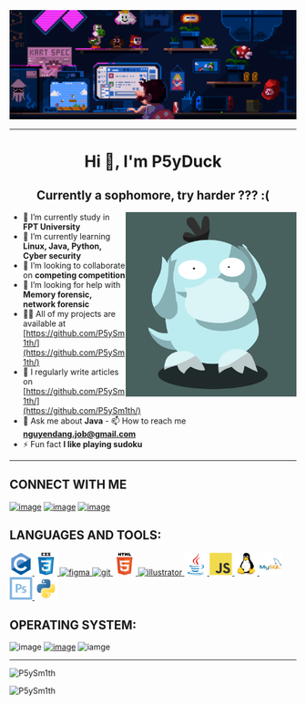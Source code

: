 [![MasterHead](https://github.com/P5ySm1th/P5ySm1th/blob/main/CODING.gif)](https://rishavchanda.io)
<hr />
<div>
  <h1 align="center">Hi 👋, I'm P5yDuck</h1>

  <h2 align="center">Currently a sophomore, try harder ??? :(</h2>
  <img
    align="right"
    alt="Coding"
    width="300"
    src="https://github.com/P5ySm1th/P5ySm1th/blob/main/PSYDUCK.gif"
  />

  - 🔭 I’m currently study in **FPT University**
  - 🌱 I’m currently learning **Linux, Java, Python, Cyber security**
  - 👯 I’m looking to collaborate on **competing competition** 
  - 🤝 I’m looking for help with **Memory forensic, network forensic** 
  - 👨‍💻 All of my projects are available at [https://github.com/P5ySm1th/](https://github.com/P5ySm1th/) 
  - 📝 I regularly write articles on [https://github.com/P5ySm1th/](https://github.com/P5ySm1th/)
  - 💬 Ask me about **Java** - 📫 How to reach me **nguyendang.job@gmail.com**
  - ⚡ Fun fact **I like playing sudoku**
</div>

<hr />
<h2 align="left">CONNECT WITH ME</h2>
<div align="left">

  [![image](https://img.shields.io/badge/Facebook-1877F2?style=for-the-badge&logo=facebook&logoColor=white)](https://www.facebook.com/dhnguynn) [![image](https://img.shields.io/badge/Gmail-D14836?style=for-the-badge&logo=gmail&logoColor=white)](mailto:nguyendang.job@gmail.com) [![image](https://img.shields.io/badge/LinkedIn-0077B5?style=for-the-badge&logo=linkedin&logoColor=white)](https://www.linkedin.com/in/dhnguynn)
</div>

<h2 align="left">LANGUAGES AND TOOLS:</h2>
<div align="left">
  <p align="c">
    <a href="https://www.cprogramming.com/" target="_blank" rel="noreferrer">
      <img
        src="https://raw.githubusercontent.com/devicons/devicon/master/icons/c/c-original.svg"
        alt="c"
        width="40"
        height="40"
      />
    </a>
    <a href="https://www.w3schools.com/css/" target="_blank" rel="noreferrer">
      <img
        src="https://raw.githubusercontent.com/devicons/devicon/master/icons/css3/css3-original-wordmark.svg"
        alt="css3"
        width="40"
        height="40"
      />
    </a>
    <a href="https://www.figma.com/" target="_blank" rel="noreferrer">
      <img
        src="https://www.vectorlogo.zone/logos/figma/figma-icon.svg"
        alt="figma"
        width="40"
        height="40"
      />
    </a>
    <a href="https://git-scm.com/" target="_blank" rel="noreferrer">
      <img
        src="https://www.vectorlogo.zone/logos/git-scm/git-scm-icon.svg"
        alt="git"
        width="40"
        height="40"
      />
    </a>
    <a href="https://www.w3.org/html/" target="_blank" rel="noreferrer">
      <img
        src="https://raw.githubusercontent.com/devicons/devicon/master/icons/html5/html5-original-wordmark.svg"
        alt="html5"
        width="40"
        height="40"
      />
    </a>
    <a
      href="https://www.adobe.com/in/products/illustrator.html"
      target="_blank"
      rel="noreferrer"
    >
      <img
        src="https://www.vectorlogo.zone/logos/adobe_illustrator/adobe_illustrator-icon.svg"
        alt="illustrator"
        width="40"
        height="40"
      />
    </a>
    <a href="https://www.java.com" target="_blank" rel="noreferrer">
      <img
        src="https://raw.githubusercontent.com/devicons/devicon/master/icons/java/java-original.svg"
        alt="java"
        width="40"
        height="40"
      />
    </a>
    <a
      href="https://developer.mozilla.org/en-US/docs/Web/JavaScript"
      target="_blank"
      rel="noreferrer"
    >
      <img
        src="https://raw.githubusercontent.com/devicons/devicon/master/icons/javascript/javascript-original.svg"
        alt="javascript"
        width="40"
        height="40"
      />
    </a>
    <a href="https://www.linux.org/" target="_blank" rel="noreferrer">
      <img
        src="https://raw.githubusercontent.com/devicons/devicon/master/icons/linux/linux-original.svg"
        alt="linux"
        width="40"
        height="40"
      />
    </a>
    <a href="https://www.mysql.com/" target="_blank" rel="noreferrer">
      <img
        src="https://raw.githubusercontent.com/devicons/devicon/master/icons/mysql/mysql-original-wordmark.svg"
        alt="mysql"
        width="40"
        height="40"
      />
    </a>
    <a href="https://www.photoshop.com/en" target="_blank" rel="noreferrer">
      <img
        src="https://raw.githubusercontent.com/devicons/devicon/master/icons/photoshop/photoshop-line.svg"
        alt="photoshop"
        width="40"
        height="40"
      />
    </a>
    <a href="https://www.python.org" target="_blank" rel="noreferrer">
      <img
        src="https://raw.githubusercontent.com/devicons/devicon/master/icons/python/python-original.svg"
        alt="python"
        width="40"
        height="40"
      />
    </a>
  </p>
</div>
<h2 align="left">OPERATING SYSTEM:</h2>
<div align="left">

  ![image](https://img.shields.io/badge/Linux-FCC624?style=for-the-badge&logo=linux&logoColor=black) [![image](https://img.shields.io/badge/Windows-0078D6?style=for-the-badge&logo=windows&logoColor=white)](mailto:nguyendang.job@gmail.com) ![iamge](https://img.shields.io/badge/iOS-000000?style=for-the-badge&logo=ios&logoColor=white)
</div>
<hr />

<p>
  &nbsp;<img
    align="left"
    src="https://github-readme-stats.vercel.app/api?username=p5ysm1th&show_icons=true&locale=en"
    alt="P5ySm1th"
  />
</p>

<p>
  <img
    align="left"
    src="https://github-readme-streak-stats.herokuapp.com/?user=p5ysm1th&"
    alt="P5ySm1th"
  />
</p>
